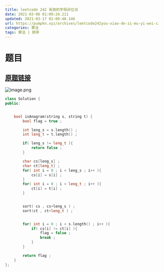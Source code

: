 ```yaml
---
title: leetcode 242 有效的字母异位词
date: 2021-03-06 01:09:24.211
updated: 2021-03-17 01:09:48.146
url: https://pumpkn.xyz/archives/leetcode242you-xiao-de-zi-mu-yi-wei-ci
categories: 算法
tags: 算法 | 排序
---
```


# 题目
## [原题链接](https://leetcode-cn.com/problems/valid-anagram/)
![image.png](https://pumpkn.xyz/upload/2021/03/image-de1974c8dece4c18b1881d31702656cf.png)
```c++
class Solution {
public:


    bool isAnagram(string s, string t) {
        bool flag = true ;

        int leng_s = s.length() ;
        int leng_t = t.length() ;

        if( leng_s != leng_t ){
            return false ;
        }

        char cs[leng_s] ;
        char ct[leng_t] ;
        for( int i = 0 ; i < leng_s ; i++ ){
            cs[i] = s[i] ;
        }
        for( int i = 0 ; i < leng_t ; i++ ){
            ct[i] = t[i] ;
        }


        sort( cs , cs+leng_s ) ;
        sort(ct , ct+leng_t ) ;


        for( int i = 0 ; i < s.length() ; i++ ){
            if( cs[i] != ct[i] ){
                flag = false ;
                break ;
            }
        }

        return flag ;
    }
};
```